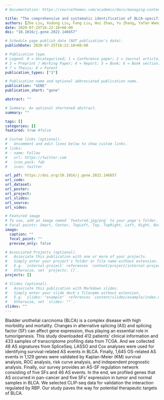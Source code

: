 ```yaml
---
# Documentation: https://sourcethemes.com/academic/docs/managing-content/

title: "The comprehensive and systematic identification of BLCA-specific SF-regulated, survival-related AS events."
authors: [Zhe Liu, Xudong Liu, Fang Liu, Hui Zhao, Yu Zhang, Yafan Wang, Ying Ma, Fuzhou Wang, Weitong Zhang, Olutomilayo Olayemi Petinrin, Zhongyu Yao, Jingbo Liang, Qian He, Dayun Feng (2022).]
date: 2020-07-25T16:22:18+08:00
doi: "10.1016/j.gene.2022.146657"

# Schedule page publish date (NOT publication's date).
publishDate: 2020-07-25T16:22:18+08:00

# Publication type.
# Legend: 0 = Uncategorized; 1 = Conference paper; 2 = Journal article;
# 3 = Preprint / Working Paper; 4 = Report; 5 = Book; 6 = Book section;
# 7 = Thesis; 8 = Patent
publication_types: ["1"]

# Publication name and optional abbreviated publication name.
publication: "GENE"
publication_short: "gene"

abstract: ""

# Summary. An optional shortened abstract.
summary: ""

tags: []
categories: []
featured: true #false

# Custom links (optional).
#   Uncomment and edit lines below to show custom links.
# links:
# - name: Follow
#   url: https://twitter.com
#   icon_pack: fab
#   icon: twitter

url_pdf: https://doi.org/10.1016/j.gene.2022.146657
url_code:
url_dataset:
url_poster:
url_project:
url_slides: 
url_source: 
url_video: 

# Featured image
# To use, add an image named `featured.jpg/png` to your page's folder. 
# Focal points: Smart, Center, TopLeft, Top, TopRight, Left, Right, BottomLeft, Bottom, BottomRight.
image:
  caption: ""
  focal_point: ""
  preview_only: false

# Associated Projects (optional).
#   Associate this publication with one or more of your projects.
#   Simply enter your project's folder or file name without extension.
#   E.g. `internal-project` references `content/project/internal-project/index.md`.
#   Otherwise, set `projects: []`.
projects: []

# Slides (optional).
#   Associate this publication with Markdown slides.
#   Simply enter your slide deck's filename without extension.
#   E.g. `slides: "example"` references `content/slides/example/index.md`.
#   Otherwise, set `slides: ""`.
slides: ""
---
```

Bladder urothelial carcinoma (BLCA) is a complex disease with high morbidity and mortality. 
Changes in alternative splicing (AS) and splicing factor (SF) can affect gene expression, thus playing an essential role in tumorigenesis. 
This study downloaded 412 patients' clinical information and 433 samples of transcriptome profiling data from TCGA. 
And we collected 48 AS signatures from SpliceSeq. LASSO and Cox analyses were used for identifying survival-related AS events in BLCA. 
Finally, 1,645 OS-related AS events in 1,129 genes were validated by Kaplan-Meier (KM) survival analysis, ROC analysis, risk curve analysis, and independent prognostic analysis. 
Finally, our survey provides an AS-SF regulation network consisting of five SFs and 46 AS events. In the end, we profiled genes that AS occurred in pan-cancer and five SFs’ expression in tumor and normal samples in BLCA. 
We selected CLIP-seq data for validation the interaction regulated by RBP. 
Our study paves the way for potential therapeutic targets of BLCA.